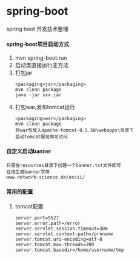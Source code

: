 # spring-boot
spring boot 开发技术整理

#### spring-boot项目启动方式
1. mvn spring-boot:run
2. 启动类直接运行主方法
3. 打包jar  
	```
	<packaging>jar</packaging>  
	mvn clean package  
	java -jar xxx.jar
	```
4. 打包war,发布tomcat运行  
	```
	<packaging>war</packaging>  
	mvn clean package  
	将war包放入apache-tomcat-8.5.50\webapps\目录下  
	启动tomcat服务即可访问
	```
	
#### 自定义启动banner
	只需在resources目录下创建一个banner.txt文件即可  
	在线生成banner字体  
	www.network-science.de/ascii/

#### 常用的配置
1. tomcat配置
	```
	server.port=9527
	server.error.path=/error
	server.servlet.session.timeout=30m
	server.servlet.context-path=/proname
	server.tomcat.uri-encoding=utf-8
	server.tomcat.max-threads=200
	server.tomcat.basedir=/home/username/tmp
	```
